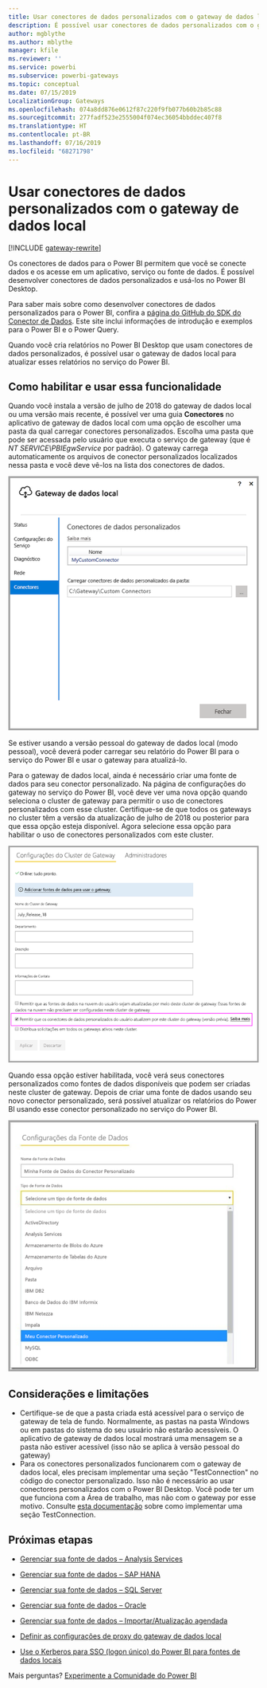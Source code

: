 ```yaml
---
title: Usar conectores de dados personalizados com o gateway de dados local
description: É possível usar conectores de dados personalizados com o gateway de dados local.
author: mgblythe
ms.author: mblythe
manager: kfile
ms.reviewer: ''
ms.service: powerbi
ms.subservice: powerbi-gateways
ms.topic: conceptual
ms.date: 07/15/2019
LocalizationGroup: Gateways
ms.openlocfilehash: 074a8dd876e0612f87c220f9fb077b60b2b85c88
ms.sourcegitcommit: 277fadf523e2555004f074ec36054bbddec407f8
ms.translationtype: HT
ms.contentlocale: pt-BR
ms.lasthandoff: 07/16/2019
ms.locfileid: "68271798"
---
```

# <a name="use-custom-data-connectors-with-the-on-premises-data-gateway"></a>Usar conectores de dados personalizados com o gateway de dados local

[!INCLUDE [gateway-rewrite](includes/gateway-rewrite.md)]

Os conectores de dados para o Power BI permitem que você se conecte dados e os acesse em um aplicativo, serviço ou fonte de dados. É possível desenvolver conectores de dados personalizados e usá-los no Power BI Desktop.

Para saber mais sobre como desenvolver conectores de dados personalizados para o Power BI, confira a [página do GitHub do SDK do Conector de Dados](http://aka.ms/dataconnectors). Este site inclui informações de introdução e exemplos para o Power BI e o Power Query.

Quando você cria relatórios no Power BI Desktop que usam conectores de dados personalizados, é possível usar o gateway de dados local para atualizar esses relatórios no serviço do Power BI.

## <a name="how-to-enable-and-use-this-capability"></a>Como habilitar e usar essa funcionalidade

Quando você instala a versão de julho de 2018 do gateway de dados local ou uma versão mais recente, é possível ver uma guia **Conectores** no aplicativo de gateway de dados local com uma opção de escolher uma pasta da qual carregar conectores personalizados. Escolha uma pasta que pode ser acessada pelo usuário que executa o serviço de gateway (que é *NT SERVICE\PBIEgwService* por padrão). O gateway carrega automaticamente os arquivos de conector personalizados localizados nessa pasta e você deve vê-los na lista dos conectores de dados.

![Conector personalizado 1](media/service-gateway-custom-connectors/gateway-onprem-customconnector1.png)

Se estiver usando a versão pessoal do gateway de dados local (modo pessoal), você deverá poder carregar seu relatório do Power BI para o serviço do Power BI e usar o gateway para atualizá-lo.

Para o gateway de dados local, ainda é necessário criar uma fonte de dados para seu conector personalizado. Na página de configurações do gateway no serviço do Power BI, você deve ver uma nova opção quando seleciona o cluster de gateway para permitir o uso de conectores personalizados com esse cluster. Certifique-se de que todos os gateways no cluster têm a versão da atualização de julho de 2018 ou posterior para que essa opção esteja disponível. Agora selecione essa opção para habilitar o uso de conectores personalizados com este cluster.

![Conector personalizado 2](media/service-gateway-custom-connectors/gateway-onprem-customconnector2.png)

Quando essa opção estiver habilitada, você verá seus conectores personalizados como fontes de dados disponíveis que podem ser criadas neste cluster de gateway. Depois de criar uma fonte de dados usando seu novo conector personalizado, será possível atualizar os relatórios do Power BI usando esse conector personalizado no serviço do Power BI.

![Conector personalizado 3](media/service-gateway-custom-connectors/gateway-onprem-customconnector3.png)

## <a name="considerations-and-limitations"></a>Considerações e limitações

* Certifique-se de que a pasta criada está acessível para o serviço de gateway de tela de fundo. Normalmente, as pastas na pasta Windows ou em pastas do sistema do seu usuário não estarão acessíveis. O aplicativo de gateway de dados local mostrará uma mensagem se a pasta não estiver acessível (isso não se aplica à versão pessoal do gateway)
* Para os conectores personalizados funcionarem com o gateway de dados local, eles precisam implementar uma seção "TestConnection" no código do conector personalizado. Isso não é necessário ao usar conectores personalizados com o Power BI Desktop. Você pode ter um que funciona com a Área de trabalho, mas não com o gateway por esse motivo. Consulte [esta documentação](https://github.com/Microsoft/DataConnectors/blob/master/docs/m-extensions.md#implementing-testconnection-for-gateway-support) sobre como implementar uma seção TestConnection.

## <a name="next-steps"></a>Próximas etapas

* [Gerenciar sua fonte de dados – Analysis Services](service-gateway-enterprise-manage-ssas.md)  
* [Gerenciar sua fonte de dados – SAP HANA](service-gateway-enterprise-manage-sap.md)  
* [Gerenciar sua fonte de dados – SQL Server](service-gateway-enterprise-manage-sql.md)  
* [Gerenciar sua fonte de dados – Oracle](service-gateway-onprem-manage-oracle.md)  
* [Gerenciar sua fonte de dados – Importar/Atualização agendada](service-gateway-enterprise-manage-scheduled-refresh.md)  

* [Definir as configurações de proxy do gateway de dados local](/data-integration/gateway/service-gateway-proxy)  
* [Use o Kerberos para SSO (logon único) do Power BI para fontes de dados locais](service-gateway-sso-kerberos.md)  

Mais perguntas? [Experimente a Comunidade do Power BI](http://community.powerbi.com/)
